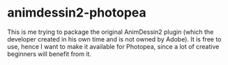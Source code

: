 # animdessin2-photopea
This is me trying to package the original AnimDessin2 plugin (which the developer created in his own time and is not owned by Adobe). It is free to use, hence I want to make it available for Photopea, since a lot of creative beginners will benefit from it. 

